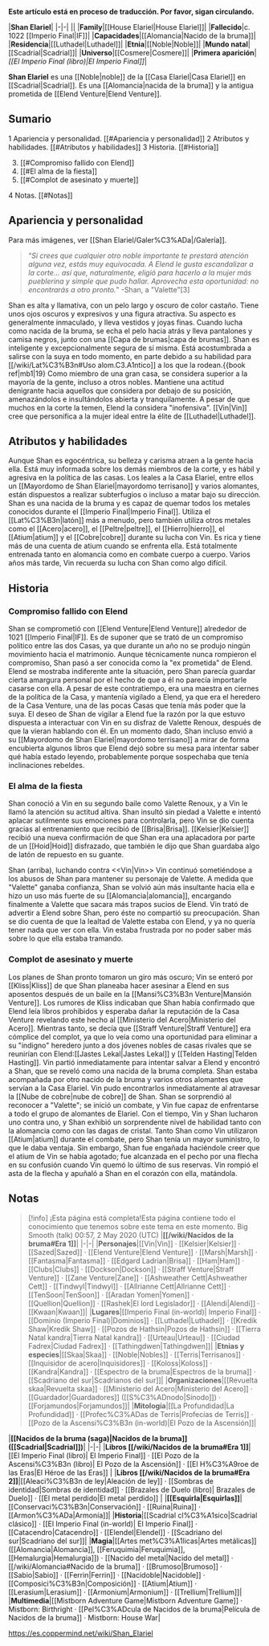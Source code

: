 **Este artículo está en proceso de traducción. Por favor, sigan circulando.**


|**Shan Elariel**|
|-|-|
||
|**Family**|[[House Elariel\|House Elariel]]|
|**Fallecido**|c. 1022 [[Imperio Final\|IF]]|
|**Capacidades**|[[Alomancia\|Nacido de la bruma]]|
|**Residencia**|[[Luthadel\|Luthadel]]|
|**Etnia**|[[Noble\|Noble]]|
|**Mundo natal**|[[Scadrial\|Scadrial]]|
|**Universo**|[[Cosmere\|Cosmere]]|
|**Primera aparición**|*[[El Imperio Final (libro)\|El Imperio Final]]*|

**Shan Elariel** es una [[Noble\|noble]] de la [[Casa Elariel\|Casa Elariel]] en [[Scadrial\|Scadrial]]. Es una [[Alomancia\|nacida de la bruma]] y la antigua prometida de [[Elend Venture\|Elend Venture]].

## Sumario

1 Apariencia y personalidad. [[#Apariencia y personalidad]] 
2 Atributos y habilidades. [[#Atributos y habilidades]] 
3 Historia. [[#Historia]] 

3. [[#Compromiso fallido con Elend]] 
3. [[#El alma de la fiesta]] 
3. [[#Complot de asesinato y muerte]] 


4 Notas. [[#Notas]] 


## Apariencia y personalidad
 
Para más imágenes, ver [[Shan Elariel/Galer%C3%ADa\|/Galería]].
>“*Si crees que cualquier otro noble importante te prestará atención alguna vez, estás muy equivocada. A Elend le gusta escandalizar a la corte... así que, naturalmente, eligió para hacerlo a la mujer más pueblerina y simple que pudo hallar. Aprovecha esta oportunidad: no encontrarás a otro pronto.*”
\-Shan, a "Valette"[3]


Shan es alta y llamativa, con un pelo largo y oscuro de color castaño. Tiene unos ojos oscuros y expresivos y una figura atractiva. Su aspecto es generalmente inmaculado, y lleva vestidos y joyas finas. Cuando lucha como nacida de la bruma, se echa el pelo hacia atrás y lleva pantalones y camisa negros, junto con una [[Capa de brumas\|capa de brumas]].
Shan es inteligente y excepcionalmente segura de sí misma. Está acostumbrada a salirse con la suya en todo momento, en parte debido a su habilidad para [[/wiki/Lat%C3%B3n#Uso alom.C3.A1ntico]] a los que la rodean.{{book ref|mb1|19} Como miembro de una gran casa, se considera superior a la mayoría de la gente, incluso a otros nobles. Mantiene una actitud denigrante hacia aquellos que considera por debajo de su posición, amenazándolos e insultándolos abierta y tranquilamente. A pesar de que muchos en la corte la temen, Elend la considera "inofensiva". [[Vin\|Vin]] cree que personifica a la mujer ideal entre la élite de [[Luthadel\|Luthadel]].

## Atributos y habilidades
Aunque Shan es egocéntrica, su belleza y carisma atraen a la gente hacia ella. Está muy informada sobre los demás miembros de la corte, y es hábil y agresiva en la política de las casas. Los leales a la Casa Elariel, entre ellos un [[Mayordomo de Shan Elariel\|mayordomo terrisano]] y varios alomantes, están dispuestos a realizar subterfugios o incluso a matar bajo su dirección.
Shan es una nacida de la bruma y es capaz de quemar todos los metales conocidos durante el [[Imperio Final\|Imperio Final]]. Utiliza el [[Lat%C3%B3n\|latón]] más a menudo, pero también utiliza otros metales como el [[Acero\|acero]], el [[Peltre\|peltre]], el [[Hierro\|hierro]], el [[Atium\|atium]] y el [[Cobre\|cobre]] durante su lucha con Vin. Es rica y tiene más de una cuenta de atium cuando se enfrenta ella. Está totalmente entrenada tanto en alomancia como en combate cuerpo a cuerpo. Varios años más tarde, Vin recuerda su lucha con Shan como algo difícil.

## Historia
 
### Compromiso fallido con Elend
Shan se comprometió con [[Elend Venture\|Elend Venture]] alrededor de 1021 [[Imperio Final\|IF]]. Es de suponer que se trató de un compromiso político entre las dos Casas, ya que durante un año no se produjo ningún movimiento hacia el matrimonio. Aunque técnicamente nunca rompieron el compromiso, Shan pasó a ser conocida como la "ex prometida" de Elend. Elend se mostraba indiferente ante la situación, pero Shan parecía guardar cierta amargura personal por el hecho de que a él no parecía importarle casarse con ella.
A pesar de este contratiempo, era una maestra en ciernes de la política de la Casa, y mantenía vigilado a Elend, ya que era el heredero de la Casa Venture, una de las pocas Casas que tenía más poder que la suya. El deseo de Shan de vigilar a Elend fue la razón por la que estuvo dispuesta a interactuar con Vin en su disfraz de Valette Renoux, después de que la vieran hablando con él.  En un momento dado, Shan incluso envió a su [[Mayordomo de Shan Elariel\|mayordomo terrisano]] a mirar de forma encubierta algunos libros que Elend dejó sobre su mesa para intentar saber qué había estado leyendo,  probablemente porque sospechaba que tenía inclinaciones rebeldes.

### El alma de la fiesta
Shan conoció a Vin en su segundo baile como Valette Renoux, y a Vin le llamó la atención su actitud altiva. Shan insultó sin piedad a Valette e intentó aplacar sutilmente sus emociones para controlarla, pero Vin se dio cuenta gracias al entrenamiento que recibió de [[Brisa\|Brisa]]. [[Kelsier\|Kelsier]] recibió una nueva confirmación de que Shan era una aplacadora por parte de un [[Hoid\|Hoid]] disfrazado, que también le dijo que Shan guardaba algo de latón de repuesto en su guante.

  Shan (arriba), luchando contra <<Vin\|Vin>>
Vin continuó sometiéndose a los abusos de Shan para mantener su personaje de Valette. A medida que "Valette" ganaba confianza, Shan se volvió aún más insultante hacia ella e hizo un uso más fuerte de su [[Alomancia\|alomancia]], encargando finalmente a Valette que sacara más trapos sucios de Elend. Vin trató de advertir a Elend sobre Shan, pero éste no compartió su preocupación. Shan se dio cuenta de que la lealtad de Valette estaba con Elend, y ya no quería tener nada que ver con ella. Vin estaba frustrada por no poder saber más sobre lo que ella estaba tramando.

### Complot de asesinato y muerte
Los planes de Shan pronto tomaron un giro más oscuro; Vin se enteró por [[Kliss\|Kliss]] de que Shan planeaba hacer asesinar a Elend en sus aposentos después de un baile en la [[Mansi%C3%B3n Venture\|Mansión Venture]]. Los rumores de Kliss indicaban que Shan había confirmado que Elend leía libros prohibidos y esperaba dañar la reputación de la Casa Venture revelando este hecho al [[Ministerio del Acero\|Ministerio del Acero]]. Mientras tanto, se decía que [[Straff Venture\|Straff Venture]] era cómplice del complot, ya que lo veía como una oportunidad para eliminar a su "indigno" heredero junto a dos jóvenes nobles de casas rivales que se reunirían con Elend:[[Jastes Lekal\|Jastes Lekal]] y [[Telden Hasting\|Telden Hasting]]. Vin partió inmediatamente para intentar salvar a Elend y encontró a Shan, que se reveló como una nacida de la bruma completa. Shan estaba acompañada por otro nacido de la bruma y varios otros alomantes que servían a la Casa Elariel.  Vin pudo encontrarlos inmediatamente al atravesar la [[Nube de cobre\|nube de cobre]] de Shan.
Shan se sorprendió al reconocer a "Valette"; se inició un combate, y Vin fue capaz de enfrentarse a todo el grupo de alomantes de Elariel. Con el tiempo, Vin y Shan lucharon uno contra uno, y Shan exhibió un sorprendente nivel de habilidad tanto con la alomancia como con las dagas de cristal. Tanto Shan como Vin utilizaron [[Atium\|atium]] durante el combate, pero Shan tenía un mayor suministro, lo que le daba ventaja. Sin embargo, Shan fue engañada haciéndole creer que el atium de Vin se había agotado; fue alcanzada en el pecho por una flecha en su confusión cuando Vin quemó lo último de sus reservas. Vin rompió el asta de la flecha y apuñaló a Shan en el corazón con ella, matándola.

## Notas

> [!info] ¡Esta página está completa!Esta página contiene todo el conocimiento que tenemos sobre este tema en este momento.
Big Smooth (talk) 00:57, 2 May 2020 (UTC)
|**[[/wiki/Nacidos de la bruma#Era 1]]**|
|-|-|
|**Personajes**|[[Vin\|Vin]] · [[Kelsier\|Kelsier]] · [[Sazed\|Sazed]] · [[Elend Venture\|Elend Venture]] · [[Marsh\|Marsh]] · [[Fantasma\|Fantasma]] · [[Edgard Ladrian\|Brisa]] · [[Ham\|Ham]] · [[Clubs\|Clubs]] · [[Dockson\|Dockson]] · [[Straff Venture\|Straff Venture]] · [[Zane Venture\|Zane]] · [[Ashweather Cett\|Ashweather Cett]] · [[Tindwyl\|Tindwyl]] · [[Allrianne Cett\|Allrianne Cett]] · [[TenSoon\|TenSoon]] · [[Aradan Yomen\|Yomen]] · [[Quellion\|Quellion]] · [[Rashek\|El lord Legislador]] · [[Alendi\|Alendi]] · [[Kwaan\|Kwaan]]|
|**Lugares**|[[Imperio Final (in-world)\| Imperio Final]] · [[Dominio (Imperio Final)\|Dominios]] · [[Luthadel\|Luthadel]] · [[Kredik Shaw\|Kredik Shaw]] · [[Pozos de Hathsin\|Pozos de Hathsin]] · [[Tierra Natal kandra\|Tierra Natal kandra]] · [[Urteau\|Urteau]] · [[Ciudad Fadrex\|Ciudad Fadrex]] · [[Tathingdwen\|Tathingdwen]]|
|**Etnias y especies**|[[Skaa\|Skaa]] · [[Noble\|Nobles]] · [[Terris\|Terrisanos]] · [[Inquisidor de acero\|Inquisidores]] · [[Koloss\|Koloss]] · [[Kandra\|Kandra]] · [[Espectro de la bruma\|Espectros de la bruma]] · [[Scadriano del sur\|Scadrianos del sur]]|
|**Organizaciones**|[[Revuelta skaa\|Revuelta skaa]] · [[Ministerio del Acero\|Ministerio del Acero]] · [[Guardador\|Guardadores]] ([[S%C3%ADnodo\|Sínodo]]) · [[Forjamundos\|Forjamundos]]|
|**Mitología**|[[La Profundidad\|La Profundidad]] · [[Profec%C3%ADas de Terris\|Profecías de Terris]] · [[Pozo de la Ascensi%C3%B3n (in-world)\|El Pozo de la Ascensión]]|

|**[[Nacidos de la bruma (saga)\|Nacidos de la bruma]] ([[Scadrial\|Scadrial]])**|
|-|-|
|**Libros [[/wiki/Nacidos de la bruma#Era 1]]**|[[El Imperio Final (libro)\| El Imperio Final]] · [[El Pozo de la Ascensi%C3%B3n (libro)\| El Pozo de la Ascensión]] · [[El H%C3%A9roe de las Eras\|El Héroe de las Eras]] |
|**Libros [[/wiki/Nacidos de la bruma#Era 2]]**|[[Aleaci%C3%B3n de ley\|Aleación de ley]] · [[Sombras de identidad\|Sombras de identidad]] · [[Brazales de Duelo (libro)\| Brazales de Duelo]] · [[El metal perdido\|El metal perdido]]  |
|**[[Esquirla\|Esquirlas]]**|[[Conservaci%C3%B3n\|Conservación]] · [[Ruina\|Ruina]] · [[Armon%C3%ADa\|Armonía]]|
|**Historia**|[[Scadrial cl%C3%A1sico\|Scadrial clásico]] · [[El Imperio Final (in-world)\| El Imperio Final]] · [[Catacendro\|Catacendro]] · [[Elendel\|Elendel]] · [[Scadriano del sur\|Scadriano del sur]]|
|**Magia**|[[Artes met%C3%A1licas\|Artes metálicas]] ([[Alomancia\|Alomancia]], [[Feruquimia\|Feruquimia]], [[Hemalurgia\|Hemalurgia]]) · [[Nacido del metal\|Nacido del metal]] · [[/wiki/Alomancia#Nacido de la bruma]] · [[Brumoso\|Brumoso]] · [[Sabio\|Sabio]] · [[Ferrin\|Ferrin]] · [[Nacidoble\|Nacidoble]] · [[Composici%C3%B3n\|Composición]] · [[Atium\|Atium]] · [[Lerasium\|Lerasium]] · [[Armonium\|Armonium]] · [[Trellium\|Trellium]]|
|**Multimedia**|[[Mistborn Adventure Game\|Mistborn Adventure Game‎‎]] · Mistborn: Birthright · [[Pel%C3%ADcula de Nacidos de la bruma\|Película de Nacidos de la bruma]] · Mistborn: House War|



https://es.coppermind.net/wiki/Shan_Elariel